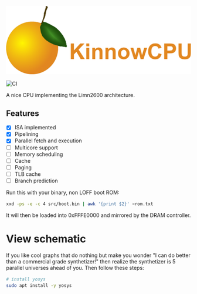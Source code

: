 ![Title](https://raw.githubusercontent.com/wxwisiasdf/KinnowCPU/main/title.png)

![CI](https://github.com/wxwisiasdf/KinnowCPU/actions/workflows/auto.yaml/badge.svg?branch=main)

A nice CPU implementing the Limn2600 architecture.

## Features
* [x] ISA implemented
* [x] Pipelining
* [x] Parallel fetch and execution
* [ ] Multicore support
* [ ] Memory scheduling
* [ ] Cache
* [ ] Paging
* [ ] TLB cache
* [ ] Branch prediction

Run this with your binary, non LOFF boot ROM:
```sh
xxd -ps -e -c 4 src/boot.bin | awk '{print $2}' >rom.txt
```
It will then be loaded into 0xFFFE0000 and mirrored by the DRAM controller.

# View schematic
If you like cool graphs that do nothing but make you wonder "I can do better than a commercial grade synthetizer!"
then realize the synthetizer is 5 parallel universes ahead of you. Then follow these steps:

```sh
# install yosys
sudo apt install -y yosys
```

